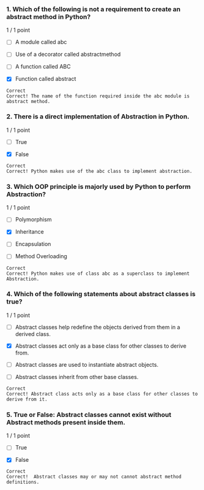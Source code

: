 ### 1. Which of the following is not a requirement to create an abstract method in Python?

1 / 1 point

- [ ] A module called abc


- [ ] Use of a decorator called abstractmethod


- [ ] A function called ABC


- [x] Function called abstract
```
Correct
Correct! The name of the function required inside the abc module is abstract method.
```
### 2. There is a direct implementation of Abstraction in Python.

1 / 1 point

- [ ] True


- [x] False
```
Correct
Correct! Python makes use of the abc class to implement abstraction.
```
### 3. Which OOP principle is majorly used by Python to perform Abstraction?

1 / 1 point

- [ ] Polymorphism


- [x] Inheritance


- [ ] Encapsulation


- [ ] Method Overloading
```
Correct
Correct! Python makes use of class abc as a superclass to implement Abstraction.
```
### 4. Which of the following statements about abstract classes is true?

1 / 1 point

- [ ] Abstract classes help redefine the objects derived from them in a derived class.


- [x] Abstract classes act only as a base class for other classes to derive from.


- [ ] Abstract classes are used to instantiate abstract objects.


- [ ] Abstract classes inherit from other base classes.
```
Correct
Correct! Abstract class acts only as a base class for other classes to derive from it.
```
### 5. True or False: Abstract classes cannot exist without Abstract methods present inside them.

1 / 1 point

- [ ] True


- [x] False
```
Correct
Correct!  Abstract classes may or may not cannot abstract method definitions.
```